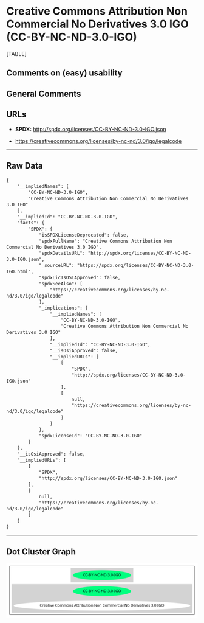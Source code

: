 Creative Commons Attribution Non Commercial No Derivatives 3.0 IGO (CC-BY-NC-ND-3.0-IGO)
========================================================================================

[TABLE]

Comments on (easy) usability
----------------------------

General Comments
----------------

URLs
----

-   **SPDX:** http://spdx.org/licenses/CC-BY-NC-ND-3.0-IGO.json

-   https://creativecommons.org/licenses/by-nc-nd/3.0/igo/legalcode

------------------------------------------------------------------------

Raw Data
--------

    {
        "__impliedNames": [
            "CC-BY-NC-ND-3.0-IGO",
            "Creative Commons Attribution Non Commercial No Derivatives 3.0 IGO"
        ],
        "__impliedId": "CC-BY-NC-ND-3.0-IGO",
        "facts": {
            "SPDX": {
                "isSPDXLicenseDeprecated": false,
                "spdxFullName": "Creative Commons Attribution Non Commercial No Derivatives 3.0 IGO",
                "spdxDetailsURL": "http://spdx.org/licenses/CC-BY-NC-ND-3.0-IGO.json",
                "_sourceURL": "https://spdx.org/licenses/CC-BY-NC-ND-3.0-IGO.html",
                "spdxLicIsOSIApproved": false,
                "spdxSeeAlso": [
                    "https://creativecommons.org/licenses/by-nc-nd/3.0/igo/legalcode"
                ],
                "_implications": {
                    "__impliedNames": [
                        "CC-BY-NC-ND-3.0-IGO",
                        "Creative Commons Attribution Non Commercial No Derivatives 3.0 IGO"
                    ],
                    "__impliedId": "CC-BY-NC-ND-3.0-IGO",
                    "__isOsiApproved": false,
                    "__impliedURLs": [
                        [
                            "SPDX",
                            "http://spdx.org/licenses/CC-BY-NC-ND-3.0-IGO.json"
                        ],
                        [
                            null,
                            "https://creativecommons.org/licenses/by-nc-nd/3.0/igo/legalcode"
                        ]
                    ]
                },
                "spdxLicenseId": "CC-BY-NC-ND-3.0-IGO"
            }
        },
        "__isOsiApproved": false,
        "__impliedURLs": [
            [
                "SPDX",
                "http://spdx.org/licenses/CC-BY-NC-ND-3.0-IGO.json"
            ],
            [
                null,
                "https://creativecommons.org/licenses/by-nc-nd/3.0/igo/legalcode"
            ]
        ]
    }

------------------------------------------------------------------------

Dot Cluster Graph
-----------------

![](../dot/CC-BY-NC-ND-3.0-IGO.svg "dot")